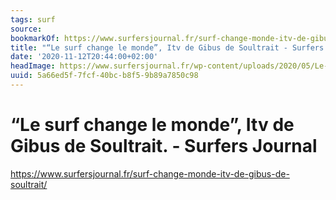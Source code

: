 ```yaml
---
tags: surf
source:
bookmarkOf: https://www.surfersjournal.fr/surf-change-monde-itv-de-gibus-de-soultrait/
title: "“Le surf change le monde”, Itv de Gibus de Soultrait - Surfers Journal"
date: '2020-11-12T20:44:00+02:00'
headImage: https://www.surfersjournal.fr/wp-content/uploads/2020/05/Le-surf-change-le-mondecouv...jpeg
uuid: 5a66ed5f-7fcf-40bc-b8f5-9b89a7850c98
---
```


# “Le surf change le monde”, Itv de Gibus de Soultrait. - Surfers Journal
https://www.surfersjournal.fr/surf-change-monde-itv-de-gibus-de-soultrait/
